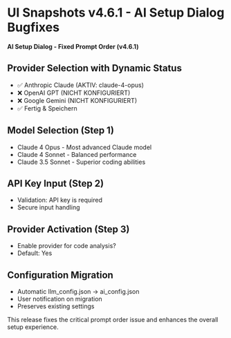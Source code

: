# UI Snapshots v4.6.1 - AI Setup Dialog Bugfixes
**AI Setup Dialog - Fixed Prompt Order (v4.6.1)**

## Provider Selection with Dynamic Status
- ✅ Anthropic Claude (AKTIV: claude-4-opus)
- ❌ OpenAI GPT (NICHT KONFIGURIERT)
- ❌ Google Gemini (NICHT KONFIGURIERT)
- ✅ Fertig & Speichern

## Model Selection (Step 1)
- Claude 4 Opus - Most advanced Claude model
- Claude 4 Sonnet - Balanced performance
- Claude 3.5 Sonnet - Superior coding abilities

## API Key Input (Step 2)
- Validation: API key is required
- Secure input handling

## Provider Activation (Step 3)
- Enable provider for code analysis?
- Default: Yes

## Configuration Migration
- Automatic llm_config.json → ai_config.json
- User notification on migration
- Preserves existing settings

This release fixes the critical prompt order issue and enhances the overall setup experience.
